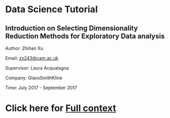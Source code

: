 # Data Science Tutorial
## Introduction on Selecting Dimensionality Reduction Methods for Exploratory Data analysis
 Author: Zhihan Xu
 
 Email: zx243@cam.ac.uk
 
 Supervisor:  Laura Acqualagna
 
 Company: GlaxoSmithKline
 
 Time: July 2017 - September 2017

# Click here for [Full context](main.ipynb)
